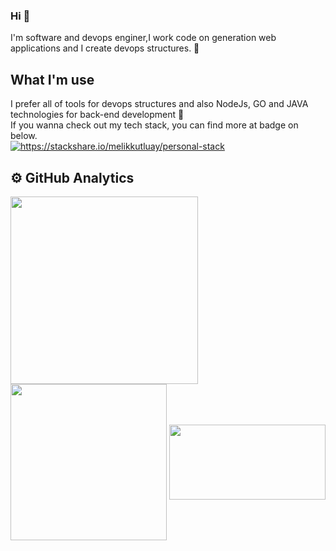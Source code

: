 ### Hi 👋

<!--
**melikkutluay/melikkutluay** is a ✨ _special_ ✨ repository because its `README.md` (this file) appears on your GitHub profile.

Here are some ideas to get you started:

- 🔭 I’m currently working on ...
- 🌱 I’m currently learning ...
- 👯 I’m looking to collaborate on ...
- 🤔 I’m looking for help with ...
- 💬 Ask me about ...
- 📫 How to reach me: ...
- 😄 Pronouns: ...
- ⚡ Fun fact: ...
-->
I'm software and devops enginer,I work code on generation web applications and I create devops structures. 🔭
<br/>
## What I'm use
I prefer all of tools for devops structures and also NodeJs, GO and JAVA technologies for back-end development 🌱
<br/>
If you wanna check out my tech stack, you can find more at badge on below.<br/>
<a href="https://stackshare.io/melikkutluay/personal-stack">
    <img src="http://img.shields.io/badge/tech-stack-0690fa.svg?style=flat" alt="https://stackshare.io/melikkutluay/personal-stack">
</a>
<!--<br/>If you wanna check out my blog you can find more at topic on below.<br/>
<a href="https://melikkutluay.medium.com"><img src="https://img.shields.io/badge/medium-blog-0690fa.svg" alt="https://melikkutluay.medium.com"></a>
-->

## ⚙️ GitHub Analytics

<!--
| <a href="https://github.com/melikkutluay/github-readme-stats"><img align="center" src="https://github-readme-stats.vercel.app/api?username=melikkutluay&show_icons=true&include_all_commits=true&theme=buefy&hide_border=true" alt="Melik's github stats" /></a> | <a href="https://github.com/melikkutluay/github-readme-stats"><img align="center" src="https://github-readme-stats.vercel.app/api/top-langs/?username=melikkutluay&layout=compact&theme=buefy&hide_border=true"/></a> |
| ------------- | ------------- |
-->
<a href="https://github-readme-stats.vercel.app/api?username=melikkutluay&theme=highcontrast&show_icons=true&hide_border=false&count_private=false"><img width=300 align="center" src="https://github-readme-stats.vercel.app/api?username=melikkutluay&theme=highcontrast&show_icons=true&hide_border=false&count_private=false"/></a>
<a href="https://github-readme-streak-stats.herokuapp.com/?user=melikkutluay&theme=highcontrast&hide_border=false"><img width=250 align="center" src="https://github-readme-streak-stats.herokuapp.com/?user=melikkutluay&theme=highcontrast&hide_border=false"/></a>
<a href="https://github-readme-stats.vercel.app/api/top-langs/?username=melikkutluay&theme=highcontrast&show_icons=true&hide_border=false&layout=compact"><img width=250 height=120 align="center" src="https://github-readme-stats.vercel.app/api/top-langs/?username=melikkutluay&theme=highcontrast&show_icons=true&hide_border=false&layout=compact"/></a>
<!--
![melikkutluay's Stats](https://github-readme-stats.vercel.app/api?username=melikkutluay&theme=highcontrast&show_icons=true&hide_border=false&count_private=true)
![melikkutluay's Streak](https://github-readme-streak-stats.herokuapp.com/?user=melikkutluay&theme=highcontrast&hide_border=false)
![melikkutluay's Top Languages](https://github-readme-stats.vercel.app/api/top-langs/?username=melikkutluay&theme=highcontrast&show_icons=true&hide_border=false&layout=compact)

-->
